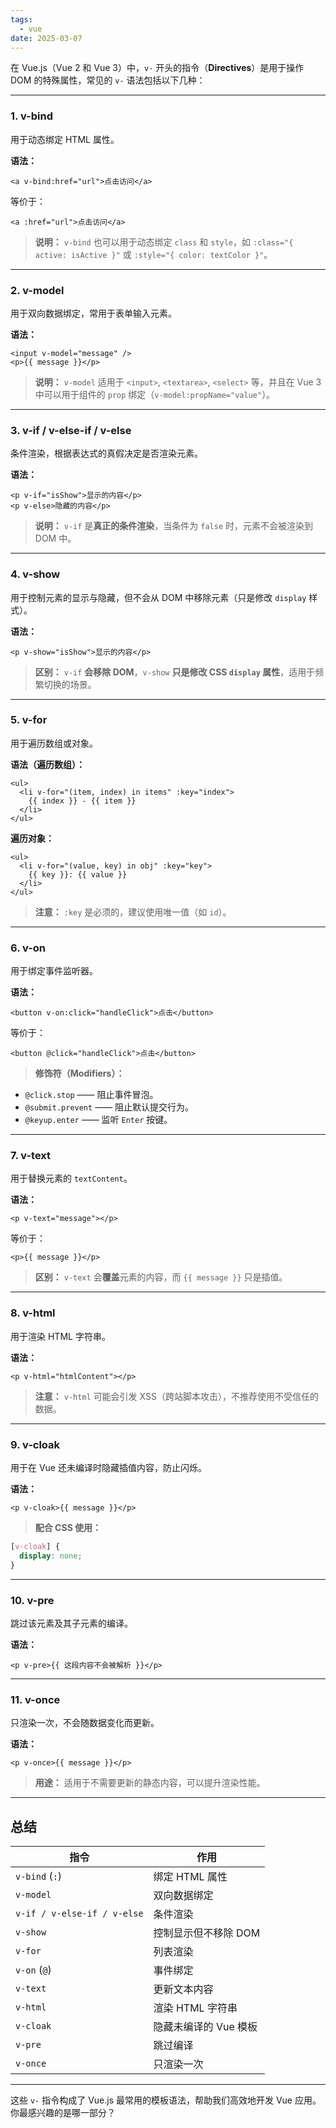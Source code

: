 ```yaml
---
tags:
  - vue
date: 2025-03-07
---
```


在 Vue.js（Vue 2 和 Vue 3）中，`v-` 开头的指令（**Directives**）是用于操作 DOM 的特殊属性，常见的 `v-` 语法包括以下几种：

---

### **1. v-bind**

用于动态绑定 HTML 属性。

**语法：**

```vue
<a v-bind:href="url">点击访问</a>
```

等价于：

```vue
<a :href="url">点击访问</a>
```

> **说明：** `v-bind` 也可以用于动态绑定 `class` 和 `style`，如 `:class="{ active: isActive }"` 或 `:style="{ color: textColor }"`。

---

### **2. v-model**

用于双向数据绑定，常用于表单输入元素。

**语法：**

```vue
<input v-model="message" />
<p>{{ message }}</p>
```

> **说明：** `v-model` 适用于 `<input>`, `<textarea>`, `<select>` 等，并且在 Vue 3 中可以用于组件的 `prop` 绑定（`v-model:propName="value"`）。

---

### **3. v-if / v-else-if / v-else**

条件渲染，根据表达式的真假决定是否渲染元素。

**语法：**

```vue
<p v-if="isShow">显示的内容</p>
<p v-else>隐藏的内容</p>
```

> **说明：** `v-if` 是**真正的条件渲染**，当条件为 `false` 时，元素不会被渲染到 DOM 中。

---

### **4. v-show**

用于控制元素的显示与隐藏，但不会从 DOM 中移除元素（只是修改 `display` 样式）。

**语法：**

```vue
<p v-show="isShow">显示的内容</p>
```

> **区别：** `v-if` **会移除 DOM**，`v-show` **只是修改 CSS `display` 属性**，适用于频繁切换的场景。

---

### **5. v-for**

用于遍历数组或对象。

**语法（遍历数组）：**

```vue
<ul>
  <li v-for="(item, index) in items" :key="index">
    {{ index }} - {{ item }}
  </li>
</ul>
```

**遍历对象：**

```vue
<ul>
  <li v-for="(value, key) in obj" :key="key">
    {{ key }}: {{ value }}
  </li>
</ul>
```

> **注意：** `:key` 是必须的，建议使用唯一值（如 `id`）。

---

### **6. v-on**

用于绑定事件监听器。

**语法：**

```vue
<button v-on:click="handleClick">点击</button>
```

等价于：

```vue
<button @click="handleClick">点击</button>
```

> **修饰符（Modifiers）：**

- `@click.stop` —— 阻止事件冒泡。
- `@submit.prevent` —— 阻止默认提交行为。
- `@keyup.enter` —— 监听 `Enter` 按键。

---

### **7. v-text**

用于替换元素的 `textContent`。

**语法：**

```vue
<p v-text="message"></p>
```

等价于：

```vue
<p>{{ message }}</p>
```

> **区别：** `v-text` 会**覆盖**元素的内容，而 `{{ message }}` 只是插值。

---

### **8. v-html**

用于渲染 HTML 字符串。

**语法：**

```vue
<p v-html="htmlContent"></p>
```

> **注意：** `v-html` 可能会引发 XSS（跨站脚本攻击），不推荐使用不受信任的数据。

---

### **9. v-cloak**

用于在 Vue 还未编译时隐藏插值内容，防止闪烁。

**语法：**

```vue
<p v-cloak>{{ message }}</p>
```

> **配合 CSS 使用：**

```css
[v-cloak] {
  display: none;
}
```

---

### **10. v-pre**

跳过该元素及其子元素的编译。

**语法：**

```vue
<p v-pre>{{ 这段内容不会被解析 }}</p>
```

---

### **11. v-once**

只渲染一次，不会随数据变化而更新。

**语法：**

```vue
<p v-once>{{ message }}</p>
```

> **用途：** 适用于不需要更新的静态内容，可以提升渲染性能。

---

## **总结**

| 指令                          | 作用            |
| --------------------------- | ------------- |
| `v-bind` (`:`)              | 绑定 HTML 属性    |
| `v-model`                   | 双向数据绑定        |
| `v-if / v-else-if / v-else` | 条件渲染          |
| `v-show`                    | 控制显示但不移除 DOM  |
| `v-for`                     | 列表渲染          |
| `v-on` (`@`)                | 事件绑定          |
| `v-text`                    | 更新文本内容        |
| `v-html`                    | 渲染 HTML 字符串   |
| `v-cloak`                   | 隐藏未编译的 Vue 模板 |
| `v-pre`                     | 跳过编译          |
| `v-once`                    | 只渲染一次         |

---

这些 `v-` 指令构成了 Vue.js 最常用的模板语法，帮助我们高效地开发 Vue 应用。你最感兴趣的是哪一部分？